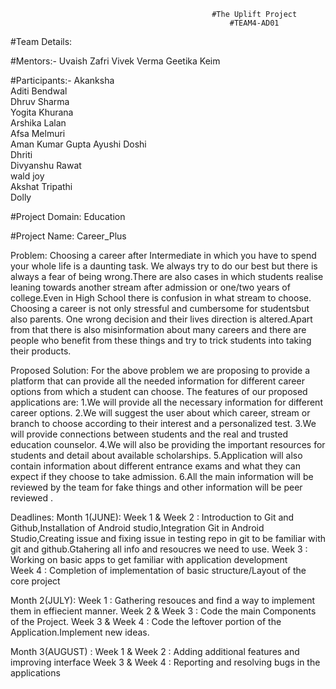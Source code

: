                                                  #The Uplift Project
                                                     #TEAM4-AD01

#Team Details:

#Mentors:-
Uvaish Zafri 
Vivek Verma 
Geetika Keim


#Participants:- 
Akanksha  		 
Aditi Bendwal 		
Dhruv Sharma		
Yogita Khurana	 
Arshika Lalan 		
Afsa Melmuri		
Aman Kumar Gupta
Ayushi Doshi		 
Dhriti 			 
Divyanshu Rawat 	
wald joy		
Akshat Tripathi	 
Dolly		


#Project Domain: Education

#Project Name: Career_Plus

Problem: Choosing a career after Intermediate in which you have to spend your whole life is a daunting task. We always try to do our
best but there is always a fear of being wrong.There are also cases in which students realise leaning towards another stream after
admission or one/two years of college.Even in High School there is confusion in what stream to choose. Choosing a career is not only
stressful and cumbersome for studentsbut also parents. One wrong decision and their lives direction is altered.Apart from that there 
is also misinformation about many careers and there are people who benefit from these things and try to trick students into taking
their products.


Proposed Solution: For the above problem we are proposing to provide a platform that can provide all the needed information for
different career options from which a student can choose. The features of our proposed applications are:
1.We will provide all the necessary information for different career options.
2.We will suggest the user about which career, stream or branch to choose according to their interest and a personalized test.
3.We will provide connections between students and the real and trusted education counselor.
4.We will also be providing the important resources for students and detail about available scholarships.
5.Application will also contain information about different entrance exams and what they can expect if they choose to take admission.
6.All the main information will be reviewed by the team for fake things and other information will be peer reviewed .


Deadlines: 
Month 1(JUNE): 
Week 1 & Week 2 : Introduction to Git and Github,Installation of Android studio,Integration Git in Android Studio,Creating issue and 
         fixing issue in testing repo in git to be familiar with git and github.Gtahering all info and resoucres we need to use.
Week 3 : Working on basic apps to get familiar with application development</br>
Week 4 : Completion of implementation of basic structure/Layout of the core project</br>

Month 2(JULY):
Week 1 : Gathering resouces and find a way to implement them in effiecient manner.
Week 2 & Week 3 : Code the main Components of  the Project.
Week 3 & Week 4 : Code the leftover portion of the Application.Implement new ideas.

Month 3(AUGUST) : 
Week 1 & Week 2 :  Adding additional features and improving interface
Week 3 & Week 4 :  Reporting and resolving bugs in the applications
